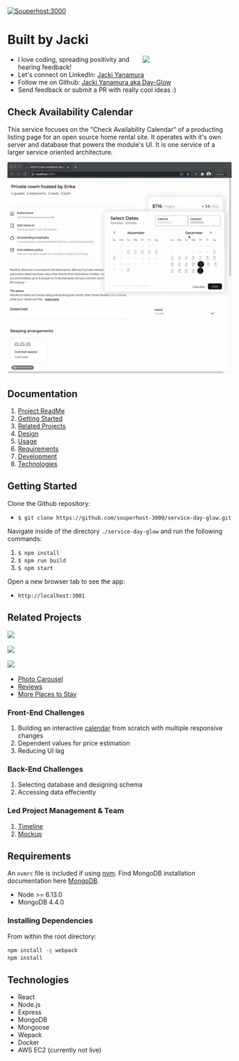 [![Souperhost:3000](https://circleci.com/gh/souperhost-3000/service-day-glow.svg?style=shield)](https://github.com/souperhost-3000/service-day-glow/)

# Built by Jacki
<img align='right' src='https://media.giphy.com/media/bcKmIWkUMCjVm/giphy.gif' width='200"'>

* I love coding, spreading positivity and hearing feedback!
* Let's connect on LinkedIn: [Jacki Yanamura](https://www.linkedin.com/in/jacki-yanamura/)
* Follow me on Github: [Jacki Yanamura aka Day-Glow](https://github.com/day-glow)
* Send feedback or submit a PR with really cool ideas :)

## Check Availability Calendar
This service focuses on the "Check Availability Calendar" of a producting listing page for an open source home rental site. It operates with it's own server and database that powers the module's UI.  It is one service of a larger service oriented architecture.

![](./img/availabilityCalendar.gif)

## Documentation
1. [Project ReadMe](./README.md)
1. [Getting Started](./documentation/getting-started.md)
1. [Related Projects](./documentation/related-projects.md)
1. [Design](./documentation/system-design.md)
1. [Usage](./documentation/getting-started.md)
1. [Requirements](./documentation/requirements.md)
1. [Development](./documentation/dependencies.md)
1. [Technologies](#Technologies)

## Getting Started

Clone the Github repository:
* `$ git clone https://github.com/souperhost-3000/service-day-glow.git`

Navigate inside of the directory `./service-day-glow` and run the following commands:
1. `$ npm install`
2. `$ npm run build`
3. `$ npm start`

Open a new browser tab to see the app:
* `http://localhost:3001`

## Related Projects

![](../img/reviews2.png)

![](../img/reviews1.png)

![](../img/morePlaces.png)

  - [Photo Carousel](https://github.com/souperhost-3000/service-eric)
  - [Reviews](https://github.com/souperhost-3000/service-chris)
  - [More Places to Stay](https://github.com/souperhost-3000/service-dannyhannyford)

### Front-End Challenges
1) Building an interactive [calendar](./documentation/design/mockup.md) from scratch with multiple responsive changes
2) Dependent values for price estimation
3) Reducing UI lag

### Back-End Challenges
1) Selecting database and designing schema
2) Accessing data effeciently

### Led Project Management & Team
1) [Timeline](./design/timeline.md)
2) [Mockup](./design/mockup.md)

## Requirements

An `nvmrc` file is included if using [nvm](https://github.com/creationix/nvm).
Find MongoDB installation documentation here [MongoDB](https://docs.mongodb.com/manual/installation/).

- Node >= 6.13.0
- MongoDB 4.4.0

### Installing Dependencies

From within the root directory:
```sh
npm install -g webpack
npm install
```

## Technologies
* React
* Node.js
* Express
* MongoDB
* Mongoose
* Wepack
* Docker
* AWS EC2 (currently not live)
